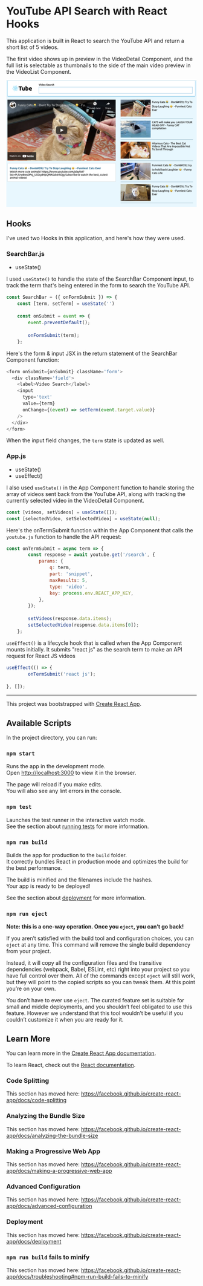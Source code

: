 # YouTube API Search with React Hooks

This application is built in React to search the YouTube API and return a short list of 5 videos.

The first video shows up in preview in the VideoDetail Component, and the full list is selectable as thumbnails to the side of the main video preview in the VideoList Component. 

![React Tube Screenshot](./public/react-tube-screenshot.png)

## Hooks
I've used two Hooks in this application, and here's how they were used. 

### SearchBar.js
- useState()

I used `useState()` to handle the state of the SearchBar Component input, to track the term that's being entered in the form to search the YouTube API.

```javascript
const SearchBar = ({ onFormSubmit }) => {
	const [term, setTerm] = useState('')

	const onSubmit = event => {
		event.preventDefault();

		onFormSubmit(term);
	};
```

Here's the form & input JSX in the return statement of the SearchBar Component function:

```javascript
<form onSubmit={onSubmit} className='form'>
  <div className='field'>
    <label>Video Search</label>
    <input
      type='text'
      value={term}
      onChange={(event) => setTerm(event.target.value)}
    />
  </div>
</form>
```

When the input field changes, the `term` state is updated as well.

### App.js
- useState()
- useEffect() 

I also used `useState()` in the App Component function to handle storing the array of videos sent back from the YouTube API, along with tracking the currently selected video in the VideoDetail Component.

```javascript
const [videos, setVideos] = useState([]);
const [selectedVideo, setSelectedVideo] = useState(null);
```
Here's the onTermSubmit function within the App Component that calls the `youtube.js` function to handle the API request:

```javascript
const onTermSubmit = async term => {
		const response = await youtube.get('/search', {
			params: {
				q: term,
				part: 'snippet',
				maxResults: 5,
				type: 'video',
				key: process.env.REACT_APP_KEY,
			},
		});

		setVideos(response.data.items);
		setSelectedVideo(response.data.items[0]);
	};
```
`useEffect()` is a lifecycle hook that is called when the App Component mounts initially. It submits "react js" as the search term to make an API request for React JS videos

```javascript
useEffect(() => {
		onTermSubmit('react js');

}, []);
```


-----
This project was bootstrapped with [Create React App](https://github.com/facebook/create-react-app).

## Available Scripts

In the project directory, you can run:

### `npm start`

Runs the app in the development mode.<br />
Open [http://localhost:3000](http://localhost:3000) to view it in the browser.

The page will reload if you make edits.<br />
You will also see any lint errors in the console.

### `npm test`

Launches the test runner in the interactive watch mode.<br />
See the section about [running tests](https://facebook.github.io/create-react-app/docs/running-tests) for more information.

### `npm run build`

Builds the app for production to the `build` folder.<br />
It correctly bundles React in production mode and optimizes the build for the best performance.

The build is minified and the filenames include the hashes.<br />
Your app is ready to be deployed!

See the section about [deployment](https://facebook.github.io/create-react-app/docs/deployment) for more information.

### `npm run eject`

**Note: this is a one-way operation. Once you `eject`, you can’t go back!**

If you aren’t satisfied with the build tool and configuration choices, you can `eject` at any time. This command will remove the single build dependency from your project.

Instead, it will copy all the configuration files and the transitive dependencies (webpack, Babel, ESLint, etc) right into your project so you have full control over them. All of the commands except `eject` will still work, but they will point to the copied scripts so you can tweak them. At this point you’re on your own.

You don’t have to ever use `eject`. The curated feature set is suitable for small and middle deployments, and you shouldn’t feel obligated to use this feature. However we understand that this tool wouldn’t be useful if you couldn’t customize it when you are ready for it.

## Learn More

You can learn more in the [Create React App documentation](https://facebook.github.io/create-react-app/docs/getting-started).

To learn React, check out the [React documentation](https://reactjs.org/).

### Code Splitting

This section has moved here: https://facebook.github.io/create-react-app/docs/code-splitting

### Analyzing the Bundle Size

This section has moved here: https://facebook.github.io/create-react-app/docs/analyzing-the-bundle-size

### Making a Progressive Web App

This section has moved here: https://facebook.github.io/create-react-app/docs/making-a-progressive-web-app

### Advanced Configuration

This section has moved here: https://facebook.github.io/create-react-app/docs/advanced-configuration

### Deployment

This section has moved here: https://facebook.github.io/create-react-app/docs/deployment

### `npm run build` fails to minify

This section has moved here: https://facebook.github.io/create-react-app/docs/troubleshooting#npm-run-build-fails-to-minify
